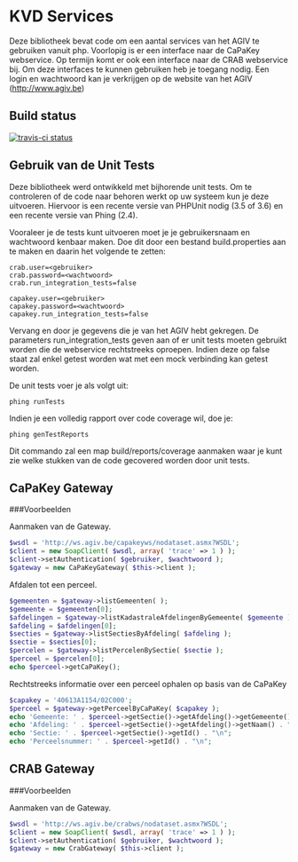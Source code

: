 # KVD Services

Deze bibliotheek bevat code om een aantal services van het AGIV te gebruiken vanuit php. Voorlopig is er een interface naar de CaPaKey webservice. Op termijn komt er ook een interface naar de CRAB webservice bij. Om deze interfaces te kunnen gebruiken heb je toegang nodig. Een login en wachtwoord kan je verkrijgen op de website van het AGIV (http://www.agiv.be)

## Build status

[![travis-ci status](https://secure.travis-ci.org/koenedaele/Services.png)](http://travis-ci.org/koenedaele/Services)

## Gebruik van de Unit Tests

Deze bibliotheek werd ontwikkeld met bijhorende unit tests. Om te controleren of de code naar behoren werkt op uw systeem kun je deze uitvoeren. Hiervoor is een recente versie van PHPUnit nodig (3.5 of 3.6) en een recente versie van Phing (2.4).

Vooraleer je de tests kunt uitvoeren moet je je gebruikersnaam en wachtwoord kenbaar maken. Doe dit door een bestand build.properties aan te maken en daarin het volgende te zetten:

	crab.user=<gebruiker>
	crab.password=<wachtwoord>
	crab.run_integration_tests=false

	capakey.user=<gebruiker>
	capakey.password=<wachtwoord>
	capakey.run_integration_tests=false

Vervang <gebruiker> en <wachtwoord> door je gegevens die je van het AGIV hebt gekregen. De parameters run_integration_tests geven aan of er unit tests moeten gebruikt worden die de webservice rechtstreeks oproepen. Indien deze op false staat zal enkel getest worden wat met een mock verbinding kan getest worden.

De unit tests voer je als volgt uit:

	phing runTests

Indien je een volledig rapport over code coverage wil, doe je:

	phing genTestReports

Dit commando zal een map build/reports/coverage aanmaken waar je kunt zie welke stukken van de code gecovered worden door unit tests.

## CaPaKey Gateway

###Voorbeelden

Aanmaken van de Gateway.

```php
$wsdl = 'http://ws.agiv.be/capakeyws/nodataset.asmx?WSDL';
$client = new SoapClient( $wsdl, array( 'trace' => 1 ) );
$client->setAuthentication( $gebruiker, $wachtwoord );
$gateway = new CaPaKeyGateway( $this->client );
```

Afdalen tot een perceel.

```php
$gemeenten = $gateway->listGemeenten( );
$gemeente = $gemeenten[0];
$afdelingen = $gateway->listKadastraleAfdelingenByGemeente( $gemeente );
$afdeling = $afdelingen[0];
$secties = $gateway->listSectiesByAfdeling( $afdeling );
$sectie = $secties[0];
$percelen = $gateway->listPercelenBySectie( $sectie );
$perceel = $percelen[0];
echo $perceel->getCaPaKey();
```

Rechtstreeks informatie over een perceel ophalen op basis van de CaPaKey

```php
$capakey = '40613A1154/02C000';
$perceel = $gateway->getPerceelByCaPaKey( $capakey );
echo 'Gemeente: ' . $perceel->getSectie()->getAfdeling()->getGemeente()->getNaam() . "\n";
echo 'Afdeling: ' . $perceel->getSectie()->getAfdeling()->getNaam() . "\n";
echo 'Sectie: ' . $perceel->getSectie()->getId() . "\n";
echo 'Perceelsnummer: ' . $perceel->getId() . "\n";
```

## CRAB Gateway

###Voorbeelden

Aanmaken van de Gateway.

```php
$wsdl = 'http://ws.agiv.be/crabws/nodataset.asmx?WSDL';
$client = new SoapClient( $wsdl, array( 'trace' => 1 ) );
$client->setAuthentication( $gebruiker, $wachtwoord );
$gateway = new CrabGateway( $this->client );
```
